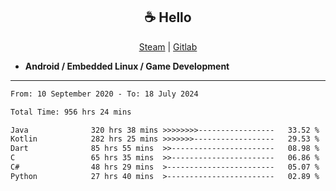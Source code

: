 <h2 align="center"> ☕ Hello </h2>

<p align="center">
  <a href="https://steamcommunity.com/id/Niforances/">Steam</a> |
  <a href="https://gitlab.com/niforances">Gitlab</a>
</p>

 - **Android / Embedded Linux / Game Development**

------

<!--START_SECTION:waka-->

```txt
From: 10 September 2020 - To: 18 July 2024

Total Time: 956 hrs 24 mins

Java              320 hrs 38 mins >>>>>>>>-----------------   33.52 %
Kotlin            282 hrs 25 mins >>>>>>>------------------   29.53 %
Dart              85 hrs 55 mins  >>-----------------------   08.98 %
C                 65 hrs 35 mins  >>-----------------------   06.86 %
C#                48 hrs 29 mins  >------------------------   05.07 %
Python            27 hrs 40 mins  >------------------------   02.89 %
```

<!--END_SECTION:waka-->
